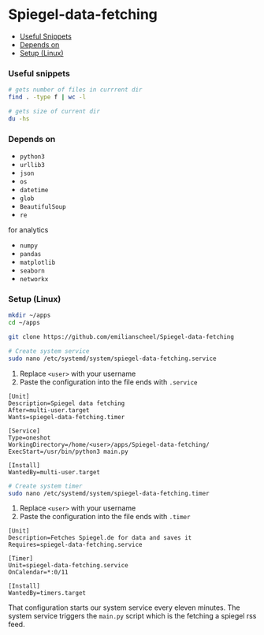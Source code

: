 # Spiegel-data-fetching

- [Useful Snippets](#useful-snippets)
- [Depends on](#depends-on)
- [Setup (Linux)](#setup-linux)

### Useful snippets

```sh
# gets number of files in currrent dir
find . -type f | wc -l
```

```sh
# gets size of current dir
du -hs
```

### Depends on

- `python3`
- `urllib3`
- `json`
- `os`
- `datetime`
- `glob`
- `BeautifulSoup`
- `re`

for analytics

- `numpy`
- `pandas`
- `matplotlib`
- `seaborn`
- `networkx`

### Setup (Linux)

```sh
mkdir ~/apps
cd ~/apps
```

```sh
git clone https://github.com/emilianscheel/Spiegel-data-fetching
```

```sh
# Create system service
sudo nano /etc/systemd/system/spiegel-data-fetching.service
```

1. Replace `<user>` with your username
2. Paste the configuration into the file ends with `.service`

```
[Unit]
Description=Spiegel data fetching
After=multi-user.target
Wants=spiegel-data-fetching.timer

[Service]
Type=oneshot
WorkingDirectory=/home/<user>/apps/Spiegel-data-fetching/
ExecStart=/usr/bin/python3 main.py

[Install]
WantedBy=multi-user.target
```

```sh
# Create system timer
sudo nano /etc/systemd/system/spiegel-data-fetching.timer
```

1. Replace `<user>` with your username
2. Paste the configuration into the file ends with `.timer`

```
[Unit]
Description=Fetches Spiegel.de for data and saves it
Requires=spiegel-data-fetching.service

[Timer]
Unit=spiegel-data-fetching.service
OnCalendar=*:0/11

[Install]
WantedBy=timers.target
```

That configuration starts our system service every eleven minutes. The system service triggers the `main.py` script which is the fetching a spiegel rss feed.

